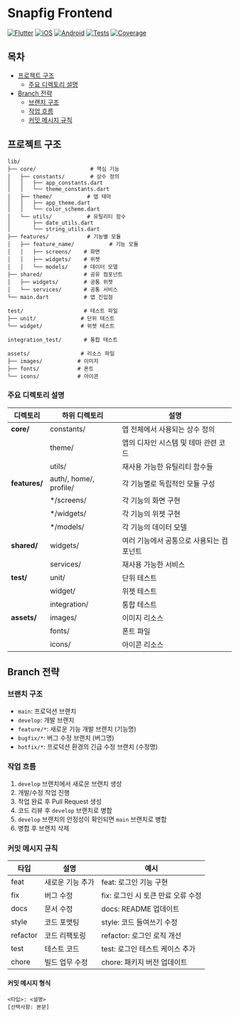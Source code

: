 # Snapfig Frontend
[![Flutter](https://img.shields.io/badge/Flutter-02569B?style=for-the-badge&logo=flutter&logoColor=white)](https://flutter.dev)
[![iOS](https://img.shields.io/badge/iOS-000000?style=for-the-badge&logo=ios&logoColor=white)](https://developer.apple.com/ios/)
[![Android](https://img.shields.io/badge/Android-3DDC84?style=for-the-badge&logo=android&logoColor=white)](https://developer.android.com)
[![Tests](https://img.shields.io/badge/Tests-Passing-brightgreen?style=for-the-badge)](https://github.com/CommitBang/Frontend/actions)
[![Coverage](https://img.shields.io/badge/Coverage-85%25-brightgreen?style=for-the-badge)](https://github.com/CommitBang/Frontend/actions)

## 목차
- [프로젝트 구조](#프로젝트-구조)
  - [주요 디렉토리 설명](#주요-디렉토리-설명)
- [Branch 전략](#branch-전략)
  - [브랜치 구조](#브랜치-구조)
  - [작업 흐름](#작업-흐름)
  - [커밋 메시지 규칙](#커밋-메시지-규칙)

## 프로젝트 구조

```
lib/
├── core/                 # 핵심 기능
│   ├── constants/        # 상수 정의
│   │   ├── app_constants.dart
│   │   └── theme_constants.dart
│   ├── theme/           # 앱 테마
│   │   ├── app_theme.dart
│   │   └── color_scheme.dart
│   └── utils/           # 유틸리티 함수
│       ├── date_utils.dart
│       └── string_utils.dart
├── features/            # 기능별 모듈
│   ├── feature_name/           # 기능 모듈
│   │   ├── screens/    # 화면
│   │   ├── widgets/    # 위젯
│   │   └── models/     # 데이터 모델
├── shared/             # 공유 컴포넌트
│   ├── widgets/        # 공통 위젯
│   └── services/       # 공통 서비스
└── main.dart           # 앱 진입점

test/                   # 테스트 파일
├── unit/              # 단위 테스트
└── widget/            # 위젯 테스트

integration_test/       # 통합 테스트

assets/                # 리소스 파일
├── images/           # 이미지
├── fonts/            # 폰트
└── icons/            # 아이콘
```

### 주요 디렉토리 설명
| 디렉토리 | 하위 디렉토리 | 설명 |
|---------|-------------|------|
| **core/** | constants/ | 앱 전체에서 사용되는 상수 정의 |
| | theme/ | 앱의 디자인 시스템 및 테마 관련 코드 |
| | utils/ | 재사용 가능한 유틸리티 함수들 |
| **features/** | auth/, home/, profile/ | 각 기능별로 독립적인 모듈 구성 |
| | */screens/ | 각 기능의 화면 구현 |
| | */widgets/ | 각 기능의 위젯 구현 |
| | */models/ | 각 기능의 데이터 모델 |
| **shared/** | widgets/ | 여러 기능에서 공통으로 사용되는 컴포넌트 |
| | services/ | 재사용 가능한 서비스 |
| **test/** | unit/ | 단위 테스트 |
| | widget/ | 위젯 테스트 |
| | integration/ | 통합 테스트 |
| **assets/** | images/ | 이미지 리소스 |
| | fonts/ | 폰트 파일 |
| | icons/ | 아이콘 리소스 |

## Branch 전략

### 브랜치 구조
- `main`: 프로덕션 브랜치
- `develop`: 개발 브랜치
- `feature/*`: 새로운 기능 개발 브랜치 (기능명)
- `bugfix/*`: 버그 수정 브랜치 (버그명)
- `hotfix/*`: 프로덕션 환경의 긴급 수정 브랜치 (수정명)

### 작업 흐름
1. `develop` 브랜치에서 새로운 브랜치 생성
2. 개발/수정 작업 진행
3. 작업 완료 후 Pull Request 생성
4. 코드 리뷰 후 `develop` 브랜치로 병합
5. `develop` 브랜치의 안정성이 확인되면 `main` 브랜치로 병합
6. 병합 후 브랜치 삭제

### 커밋 메시지 규칙
| 타입 | 설명 | 예시 |
|------|------|------|
| feat | 새로운 기능 추가 | feat: 로그인 기능 구현 |
| fix | 버그 수정 | fix: 로그인 시 토큰 만료 오류 수정 |
| docs | 문서 수정 | docs: README 업데이트 |
| style | 코드 포맷팅 | style: 코드 들여쓰기 수정 |
| refactor | 코드 리팩토링 | refactor: 로그인 로직 개선 |
| test | 테스트 코드 | test: 로그인 테스트 케이스 추가 |
| chore | 빌드 업무 수정 | chore: 패키지 버전 업데이트 |

#### 커밋 메시지 형식
```
<타입>: <설명>
[선택사항: 본문]
```